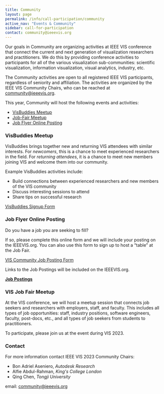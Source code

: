 ```yaml
---
title: Community
layout: page
permalink: /info/call-participation/community
active_nav: "Events & Community"
sidebar: call-for-participation
contact: community@ieeevis.org
---
```


Our goals in Community are organizing activities at IEEE VIS conference that connect the current and next generation of visualization researchers and practitioners. We do this by providing conference activities to participants for all of the various visualization sub-communities: scientific visualization, information visualization, visual analytics, industry, etc. 

The Community activities are open to all registered IEEE VIS participants, regardless of seniority and affiliation. The activities are organized by the IEEE VIS Community Chairs, who can be reached at [community@ieeevis.org](community@ieeevis.org).

This year, Community will host the following events and activities:

* [VisBuddies Meetup](#visbuddies)
* [Job-Fair Meetup](#ajf)
* [Job Flyer Online Posting](#job-flyers)
<!-- * [Student Mentorship Program](#smp) -->

### <a name="visbuddies"></a>VisBuddies Meetup
<!-- **Tuesday, 27 October 2020, 13:40:00 Mountain Time** -->
<!-- **Tuesday, 18 October 2022, 12:00:00 CST in OK Station 4** -->

VisBuddies brings together new and returning VIS attendees with similar interests. For *newcomers*, this is a chance to meet experienced researchers in the field. For *returning attendees*, it is a chance to meet new members joining VIS and welcome them into our community. 

Example VisBuddies activities include:
* Build connections between experienced researchers and new members of the VIS community
* Discuss interesting sessions to attend
* Share tips on successful research

[VisBuddies Signup Form](https://forms.gle/c6LCQcpfbE57cYWF9)

### <a name="job-flyers"></a>Job Flyer Online Posting

Do you have a job you are seeking to fill? 

If so, please complete this online form and we will include your posting on the IEEEVIS.org.  You can also use this form to sign up to host a “table” at the Job Fair.

[VIS Community Job Posting Form](https://forms.gle/42GUi7ZTSxjiWzmPA)

Links to the Job Postings will be included on the IEEEVIS.org.

[**Job Postings**](https://ieeevis.org/year/2023/info/jobs)

### <a name="ajf"></a>VIS Job Fair Meetup
<!-- **Wednesday, 19 October 2022, 15:45:00 CST in OK Station 2+3** -->

At the VIS conference, we will host a meetup session that connects job seekers and researchers with employers, staff, and faculty.
This includes all types of job opportunities: staff, industry positions, software engineers, faculty, post-docs, etc., and all types of job seekers from students to practitioners. 

To participate, please join us at the event during VIS 2023.

<!--### <a name="smp"></a>Student Mentorship Program -->
<!--**Thursday, 29 October 2020, 13:40:00 Mountain Time**-->
<!-- Students are invited to participate in a one-hour session during which they may ask questions and advice from industry experts. This is your opportunity to get expert advice on career next steps, career choices, and insights into working in the industry. For more information about the Student Mentorship Program contact [supporters@ieeevis.org](supporters@ieeevis.org). -->

### Contact
For more information contact IEEE VIS 2023 Community Chairs:

* Bon Adriel Aseniero, *Autodesk Research*
* Alfie Abdul-Rahman, *King's College London*
* Qing Chen, *Tongji University*

email: [community@ieeevis.org](community@ieeevis.org)

